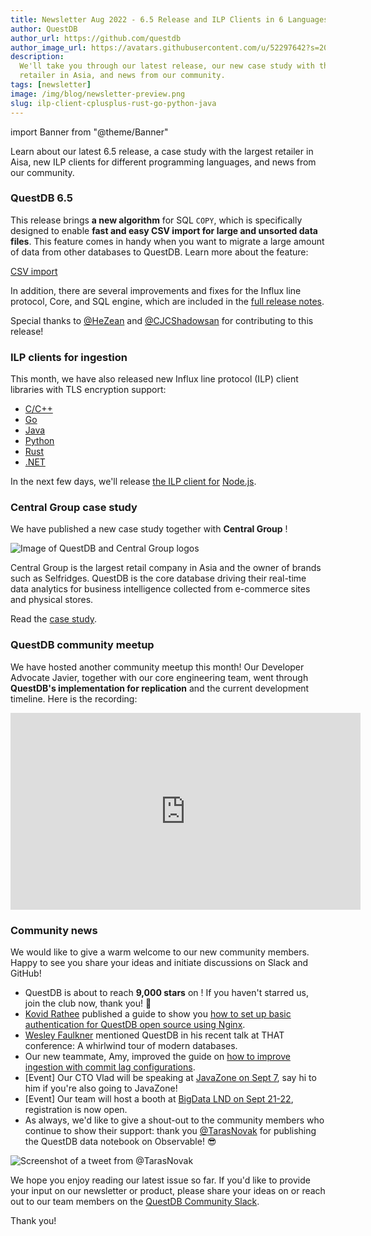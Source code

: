 ```yaml
---
title: Newsletter Aug 2022 - 6.5 Release and ILP Clients in 6 Languages
author: QuestDB
author_url: https://github.com/questdb
author_image_url: https://avatars.githubusercontent.com/u/52297642?s=200&v=4
description:
  We'll take you through our latest release, our new case study with the largest
  retailer in Asia, and news from our community.
tags: [newsletter]
image: /img/blog/newsletter-preview.png
slug: ilp-client-cplusplus-rust-go-python-java
---
```


import Banner from "@theme/Banner"

<Banner
  alt="Image of QuestDB logo"
  src="/img/blog/newsletter.png"
  width={692}
  height={200}
/>

Learn about our latest 6.5 release, a case study with the largest retailer in
Aisa, new ILP clients for different programming languages, and news from our
community.

### QuestDB 6.5

This release brings **a new algorithm** for SQL `COPY`, which is specifically
designed to enable **fast and easy CSV import for large and unsorted data
files**. This feature comes in handy when you want to migrate a large amount of
data from other databases to QuestDB. Learn more about the feature:

[CSV import](/docs/guides/importing-data/)

In addition, there are several improvements and fixes for the Influx line
protocol, Core, and SQL engine, which are included in the
[full release notes](https://github.com/questdb/questdb/releases/tag/6.5).

Special thanks to [@HeZean](https://github.com/HeZean) and
[@CJCShadowsan](https://github.com/CJCShadowsan) for contributing to this
release!

### ILP clients for ingestion

This month, we have also released new Influx line protocol (ILP) client
libraries with TLS encryption support:

- [C/C++](https://github.com/questdb/c-questdb-client)
- [Go](https://github.com/questdb/go-questdb-client)
- [Java](https://questdb.io/docs/reference/clients/java_ilp/)
- [Python](https://github.com/questdb/py-questdb-client)
- [Rust](https://github.com/questdb/c-questdb-client/tree/main/questdb-rs)
- [.NET](https://github.com/questdb/net-questdb-client)

In the next few days, we'll release
[the ILP client for](https://github.com/questdb/nodejs-questdb-client)
[Node.js](https://github.com/questdb/nodejs-questdb-client).

### Central Group case study

We have published a new case study together with **Central Group** !

![Image of QuestDB and Central Group logos](/img/blog/2022-08-09/questdb-and-centralgroup.png)

Central Group is the largest retail company in Asia and the owner of brands such
as Selfridges. QuestDB is the core database driving their real-time data
analytics for business intelligence collected from e-commerce sites and physical
stores.

Read the [case study](/case-study/central-group/).

### QuestDB community meetup

We have hosted another community meetup this month! Our Developer Advocate
Javier, together with our core engineering team, went through **QuestDB's
implementation for replication** and the current development timeline. Here is
the recording:

<iframe
  width="560"
  height="315"
  src="https://www.youtube.com/embed/PfjFT78jlfQ"
  title="YouTube video player"
  frameborder="0"
  allow="accelerometer; autoplay; clipboard-write; encrypted-media; gyroscope; picture-in-picture; web-share"
  allowfullscreen
></iframe>

### Community news

We would like to give a warm welcome to our new community members. Happy to see
you share your ideas and initiate discussions on Slack and GitHub!

- QuestDB is about to reach **9,000 stars** on ! If you haven't starred us, join
  the club now, thank you! 🥂
- [Kovid Rathee](https://kovidrathee.medium.com/) published a guide to show you
  [how to set up basic authentication for QuestDB open source using Nginx](/blog/2022/08/05/setting-basic-auth-nginx/).
- [Wesley Faulkner](https://twitter.com/wesley83/status/1552730144934092801)
  mentioned QuestDB in his recent talk at THAT conference: A whirlwind tour of
  modern databases.
- Our new teammate, Amy, improved the guide on
  [how to improve ingestion with commit lag configurations](/docs/guides/out-of-order-commit-lag/).
- [Event] Our CTO Vlad will be speaking at
  [JavaZone on Sept 7](https://2022.javazone.no/#/), say hi to him if you're
  also going to JavaZone!
- [Event] Our team will host a booth at
  [BigData LND on Sept 21-22](https://bigdataldn.com/), registration is now
  open.
- As always, we'd like to give a shout-out to the community members who continue
  to show their support: thank you [@TarasNovak](https://twitter.com/TarasNovak)
  for publishing the QuestDB data notebook on Observable! 😎

![Screenshot of a tweet from @TarasNovak](/img/blog/2022-08-09/tweet.png)

We hope you enjoy reading our latest issue so far. If you'd like to provide your
input on our newsletter or product, please share your ideas on or reach out to
our team members on the [QuestDB Community Slack](http://slack.questdb.io/).

Thank you!
